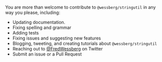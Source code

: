 You are more than welcome to contribute to `@wessberg/stringutil` in any way you please, including:

- Updating documentation.
- Fixing spelling and grammar
- Adding tests
- Fixing issues and suggesting new features
- Blogging, tweeting, and creating tutorials about `@wessberg/stringutil`
- Reaching out to [@FredWessberg](https://twitter.com/FredWessberg) on Twitter
- Submit an issue or a Pull Request